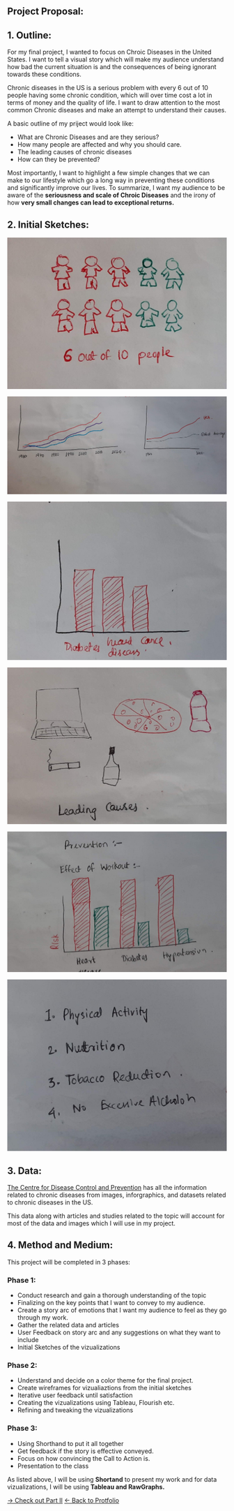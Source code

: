 ## Project Proposal: 

## 1. Outline: 

For my final project, I wanted to focus on Chroic Diseases in the United States. I want to tell a visual story which will make my audience understand how bad the current situation is and the consequences of being ignorant towards these conditions.

Chronic diseases in the US is a serious problem with every 6 out of 10 people having some chronic condition, which will over time cost a lot in terms of money and the quality of life. I want to draw attention to the most common Chronic diseases and make an attempt to understand their causes. 

A basic outline of my priject would look like:

* What are Chronic Diseases and are they serious?
* How many people are affected and why you should care.
* The leading causes of chronic diseases
* How can they be prevented?

Most importantly, I want to highlight a few simple changes that we can make to our lifestyle which go a long way in preventing these conditions and significantly improve our lives. 
To summarize, I want my audience to be aware of the **seriousness and scale of Chroic Diseases** and the irony of how **very small changes can lead to exceptional returns.** 



## 2. Initial Sketches: 

![](/proposal_1.jpg)

![](/proposal_2.jpg)

![](/proposal_3.jpg)

![](/proposal_4.jpg)

![](/proposal_5.jpg)

![](/proposal_6.jpg)

## 3. Data: 

[The Centre for Disease Control and Prevention](https://www.cdc.gov/chronicdisease/index.htm) has all the information related to chronic diseases from images, inforgraphics, and datasets related to chronic diseases in the US. 

This data along with articles and studies related to the topic will account for most of the data and images which I will use in my project. 

## 4. Method and Medium: 

This project will be completed in 3 phases: 

### Phase 1: 

  * Conduct research and gain a thorough understanding of the topic
  * Finalizing on the key points that I want to convey to my audience. 
  * Create a story arc of emotions that I want my audience to feel as they go through my work.
  * Gather the related data and articles 
  * User Feedback on story arc and any suggestions on what they want to include
  * Initial Sketches of the vizualizations

### Phase 2:
  * Understand and decide on a color theme for the final project. 
  * Create wireframes for vizualiaztions from the initial sketches
  * Iterative user feedback until satisfaction
  * Creating the vizualizations using Tableau, Flourish etc. 
  * Refining and tweaking the vizualizations
  
###  Phase 3:
 * Using Shorthand to put it all together
 * Get feedback if the story is effective conveyed. 
 * Focus on how convincing the Call to Action is. 
 * Presentation to the class
 
 
As listed above, I will be using **Shortand** to present my work and for data vizualizations, I will be using **Tableau and RawGraphs.**

[-> Check out Part II](/README.md)
[<- Back to Protfolio](/README.md)
